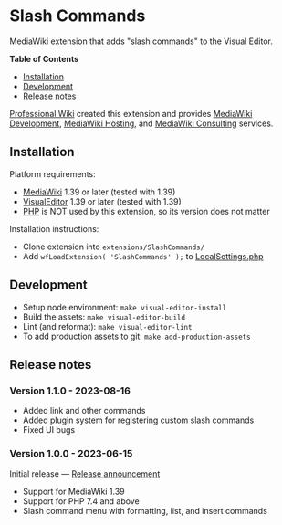 # Slash Commands

MediaWiki extension that adds "slash commands" to the Visual Editor.

**Table of Contents**

- [Installation](#installation)
- [Development](#development)
- [Release notes](#release-notes)


[Professional Wiki] created this extension and provides [MediaWiki Development], [MediaWiki Hosting],
and [MediaWiki Consulting] services.

## Installation

Platform requirements:

* [MediaWiki] 1.39 or later (tested with 1.39)
* [VisualEditor] 1.39 or later (tested with 1.39)
* [PHP] is NOT used by this extension, so its version does not matter

Installation instructions:

* Clone extension into `extensions/SlashCommands/`
* Add `wfLoadExtension( 'SlashCommands' );` to [LocalSettings.php]

## Development

* Setup node environment: `make visual-editor-install`
* Build the assets: `make visual-editor-build`
* Lint (and reformat): `make visual-editor-lint`
* To add production assets to git: `make add-production-assets`

## Release notes

### Version 1.1.0 - 2023-08-16

* Added link and other commands
* Added plugin system for registering custom slash commands
* Fixed UI bugs

### Version 1.0.0 - 2023-06-15

Initial release — [Release announcement](https://www.pro.wiki/news/Slash-Commands-MediaWiki)

* Support for MediaWiki 1.39
* Support for PHP 7.4 and above
* Slash command menu with formatting, list, and insert commands

[Professional Wiki]: https://professional.wiki
[MediaWiki Hosting]: https://pro.wiki
[MediaWiki Development]: https://professional.wiki/en/mediawiki-development
[MediaWiki Consulting]: https://professional.wiki/en/mediawiki-consulting-services
[MediaWiki]: https://www.mediawiki.org
[VisualEditor]: https://www.mediawiki.org/wiki/Extension:VisualEditor
[PHP]: https://www.php.net
[LocalSettings.php]: https://www.pro.wiki/help/mediawiki-localsettings-php-guide
